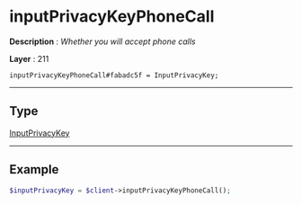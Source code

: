 # inputPrivacyKeyPhoneCall

**Description** : *Whether you will accept phone calls*

**Layer** : 211

```tl
inputPrivacyKeyPhoneCall#fabadc5f = InputPrivacyKey;
```

---

## Type

[InputPrivacyKey](type/InputPrivacyKey)

---

## Example

```php
$inputPrivacyKey = $client->inputPrivacyKeyPhoneCall();
```